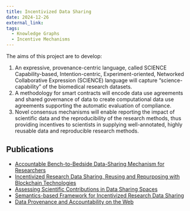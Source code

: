 ```yaml
---
title: Incentivized Data Sharing
date: 2024-12-26
external_link: 
tags:
  - Knowledge Graphs
  - Incentive Mechanisms
---
```


The aims of this project are to develop:

1. An expressive, provenance-centric language, called SCIENCE Capability-based, Intention-centric, Experiment-oriented, Networked Collaborative Expression (SCIENCE) language will capture “science-capability” of the biomedical research datasets.
2. A methodology for smart contracts will encode data use agreements and shared governance of data to create computational data use agreements supporting the automatic evaluation of compliance.
3. Novel consensus mechanisms will enable reporting the impact of scientific data and the reproducibility of the research methods, thus providing incentives to scientists in supplying well-annotated, highly reusable data and reproducible research methods.

## Publications

- [Accountable Bench-to-Bedside Data-Sharing Mechanism for Researchers](/publication/seneviratne-2023-accountable)
- [Incentivized Research Data Sharing, Reusing and Repurposing with Blockchain Technologies](/publication/seneviratne-2022-incentivized)
- [Assessing Scientific Contributions in Data Sharing Spaces](/publication/adams-2023-assessing)
- [Semantics-based Framework for Incentivized Research Data Sharing](/publication/adams-2023-semantics)
- [Data Provenance and Accountability on the Web](/publication/seneviratne-2020-data)